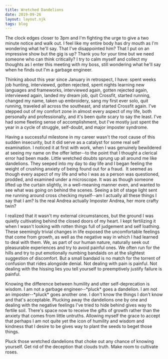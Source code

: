 ```yaml
---
title: Wretched Dandelions
date: 2019-09-26
layout: layout.njk
tags: blog
---
```


<p>The clock edges closer to 3pm and I'm fighting the urge to give a two minute notice and walk out. I feel like my entire body has dry mouth as I'm wondering what he'll say. That I've disappointed him? That I put on an impressive show but the gig is up? Thank you for your time but we need someone who can think critically? I try to calm myself and collect my thoughts as I enter this meeting with my boss, still wondering what he'll say when he finds out I'm a garbage engineer.</p>
<p>Thinking about this year since January in retrospect, I have: spent weeks job hunting, interviewed,&nbsp;gotten rejected, spent nights learning new languages and frameworks, interviewed again, gotten rejected again, interviewed again, landed my dream job, quit Crossfit, started running, changed my name, taken up embroidery, sang my first ever solo, quit running, traveled all across the southeast, and started Crossfit again. I've stepped out of my comfort zone in almost every aspect of my life, both personally and professionally, and it's been quite scary to say the least. I've had some fleeting sense of accomplishment, but I've mostly just spent the year in a cycle of struggle, self-doubt, and major imposter syndrome.</p>
<p>Having a successful milestone in my career wasn't the root cause of this sudden insecurity, but it did serve as a catalyst for some real self examination. I noticed it at first with work, when I was genuinely bewildered at seeing my name on the offer letter--to the point that I thought a clerical error had been made. Little wretched doubts sprung up all around me like dandelions. They seeped into my day to day life and I began feeling the weight of crushing anxiety of being found out for a fraud.&nbsp; It seemed as though every aspect of my life and who I was as a person was questioned, prodded, and examined under a microscope. It was as though someone lifted up the curtain slightly, in a well-meaning manner even, and wanted to see what was going on behind the scenes. Seeing a bit of stage light sent me running around cross checking myself--am I actually all these things I say that I am? Is the real Andrea actually Imposter Andrea, her more crafty twin?</p>
<p>I realized that it wasn't my external circumstances, but the ground I was quietly cultivating behind the closed doors of my heart. I kept fertilizing it when I wasn't looking with rotten things full of judgement and self loathing. These seemingly trivial changes in life exposed the uncomfortable feelings that come from growth, as well as the negative way in which I had learned to deal with them. We, as part of our human nature, naturally seek out pleasurable experiences and try to avoid painful ones. We often run for the hills and try to put emotionally numbing bandaids on at the slightest suggestion of discomfort. But a small bandaid is no match for the torrent of confusion that rides alongside denial. Not dealing with pain is painful. Not dealing with the hissing lies you tell yourself to preemptively justify failure is painful.</p>
<p>Knowing the difference between humility and utter self-deprecation is wisdom. I am not a garbage engineer--*pluck* goes a dandelion. I am not an imposter--*pluck* goes another one. I don't know the things I don't know and that's acceptable. Plucking away the dandelions one by one and dealing with the negative feelings I've tried to hide behind gives way to fertile soil. There's space now to receive the gifts of growth rather than the anxiety that comes from little untruths. Allowing myself the grace to accept that perhaps I am not quite yet the icon of humility and wisdom and kindness that I desire to be gives way to plant the seeds to beget those things.</p>
<p>Pluck those wretched dandelions that choke out any chance of knowing yourself. Get rid of the deception that clouds truth. Make room to cultivate roses.</p>
<p>&nbsp;</p>
